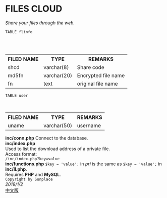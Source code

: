# FILES CLOUD
*Share your files through the web.*  

`TABLE flinfo`  
<div>
    <table border="0">
      <tr>
        <th>FILED NAME</th>
        <th>TYPE</th>
        <th>REMARKS</th>
      </tr>
      <tr>
        <td>shcd</td>
        <td>varchar(8)</td>
        <td>Share code</td>
      </tr>
            <tr>
        <td>md5fn</td>
        <td>varchar(20)</td>
        <td>Encrypted file name</td>
      </tr>
            <tr>
        <td>fn</td>
        <td>text</td>
        <td>original file name</td>
      </tr>
    </table>
</div>

`TABLE user`  
<div>
    <table border="0">
      <tr>
        <th>FILED NAME</th>
        <th>TYPE</th>
        <th>REMARKS</th>
      </tr>
      <tr>
        <td>uname</td>
        <td>varchar(50)</td>
        <td>username</td>
      </tr>
    </table>
</div>

**inc/conn.php** 
Connect to the database.  
**inc/index.php**  
Used to list the download address of a private file.  
Access format:  
`/inc/index.php?key=value`  
**inc/functions.php** `$key = 'value';` in *pri* is the same as `$key = 'value';` in **inc/ll.php**.  
Requires **PHP** and **MySQL**.  
`Copyright by Sunplace`  
*2019/1/2*  
[中文版](README_zh-CN.md)
